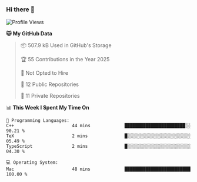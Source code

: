 ### Hi there 👋

<!--
**huayuan4396/huayuan4396** is a ✨ _special_ ✨ repository because its `README.md` (this file) appears on your GitHub profile.

Here are some ideas to get you started:

- 🔭 I’m currently working on ...
- 🌱 I’m currently learning ...
- 👯 I’m looking to collaborate on ...
- 🤔 I’m looking for help with ...
- 💬 Ask me about ...
- 📫 How to reach me: ...
- 😄 Pronouns: ...
- ⚡ Fun fact: ...
-->

<!--START_SECTION:waka-->
![Profile Views](http://img.shields.io/badge/Profile%20Views-0-blue)

**🐱 My GitHub Data** 

> 📦 507.9 kB Used in GitHub's Storage 
 > 
> 🏆 55 Contributions in the Year 2025
 > 
> 🚫 Not Opted to Hire
 > 
> 📜 12 Public Repositories 
 > 
> 🔑 11 Private Repositories 
 > 
📊 **This Week I Spent My Time On** 

```text
💬 Programming Languages: 
C++                      44 mins             ███████████████████████░░   90.21 % 
TeX                      2 mins              █░░░░░░░░░░░░░░░░░░░░░░░░   05.49 % 
TypeScript               2 mins              █░░░░░░░░░░░░░░░░░░░░░░░░   04.30 % 

💻 Operating System: 
Mac                      48 mins             █████████████████████████   100.00 % 
```


<!--END_SECTION:waka-->
